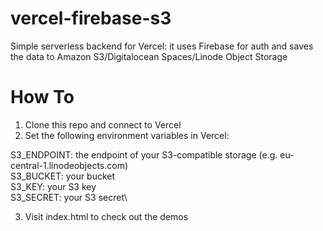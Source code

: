 # vercel-firebase-s3

Simple serverless backend for Vercel: it uses Firebase for auth and saves the data to Amazon S3/Digitalocean Spaces/Linode Object Storage

# How To

1.  Clone this repo and connect to Vercel
2.  Set the following environment variables in Vercel:

S3_ENDPOINT: the endpoint of your S3-compatible storage (e.g. eu-central-1.linodeobjects.com)\
S3_BUCKET: your bucket\
S3_KEY: your S3 key\
S3_SECRET: your S3 secret\

3.  Visit index.html to check out the demos
